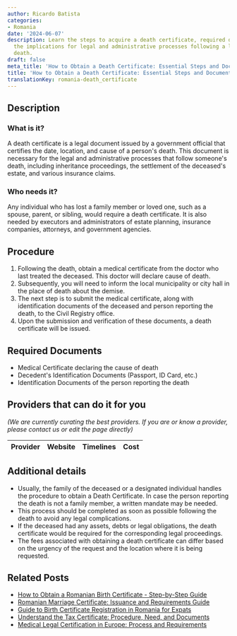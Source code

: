 ```yaml
---
author: Ricardo Batista
categories:
- Romania
date: '2024-06-07'
description: Learn the steps to acquire a death certificate, required documents, and
  the implications for legal and administrative processes following a loved one's
  death.
draft: false
meta_title: 'How to Obtain a Death Certificate: Essential Steps and Documents'
title: 'How to Obtain a Death Certificate: Essential Steps and Documents'
translationKey: romania-death_certificate
---
```


## Description
### What is it?
A death certificate is a legal document issued by a government official that certifies the date, location, and cause of a person's death. This document is necessary for the legal and administrative processes that follow someone's death, including inheritance proceedings, the settlement of the deceased's estate, and various insurance claims.

### Who needs it?
Any individual who has lost a family member or loved one, such as a spouse, parent, or sibling, would require a death certificate. It is also needed by executors and administrators of estate planning, insurance companies, attorneys, and government agencies.

## Procedure
1. Following the death, obtain a medical certificate from the doctor who last treated the deceased. This doctor will declare cause of death.
2. Subsequently, you will need to inform the local municipality or city hall in the place of death about the demise.
3. The next step is to submit the medical certificate, along with identification documents of the deceased and person reporting the death, to the Civil Registry office.
4. Upon the submission and verification of these documents, a death certificate will be issued.

## Required Documents
- Medical Certificate declaring the cause of death
- Decedent's Identification Documents (Passport, ID Card, etc.)
- Identification Documents of the person reporting the death

## Providers that can do it for you

_(We are currently curating the best providers. If you are or know a provider, please contact us or edit the page directly)_

| Provider        |     Website     |     Timelines    |       Cost      |
| :-------------: | :-------------: |  :-------------: | :-------------: |

## Additional details
- Usually, the family of the deceased or a designated individual handles the procedure to obtain a Death Certificate. In case the person reporting the death is not a family member, a written mandate may be needed.
- This process should be completed as soon as possible following the death to avoid any legal complications.
- If the deceased had any assets, debts or legal obligations, the death certificate would be required for the corresponding legal proceedings. 
- The fees associated with obtaining a death certificate can differ based on the urgency of the request and the location where it is being requested.
## Related Posts

- [How to Obtain a Romanian Birth Certificate - Step-by-Step Guide](https://tramitit.com/guides/romania/birth_certificate/)
- [Romanian Marriage Certificate: Issuance and Requirements Guide](https://tramitit.com/guides/romania/marriage_certificate/)
- [Guide to Birth Certificate Registration in Romania for Expats](https://tramitit.com/guides/romania/birth_certificate_registration_for_expats/)
- [Understand the Tax Certificate: Procedure, Need, and Documents](https://tramitit.com/guides/romania/tax_certificate/)
- [Medical Legal Certification in Europe: Process and Requirements](https://tramitit.com/guides/romania/medical_legal_institute/)